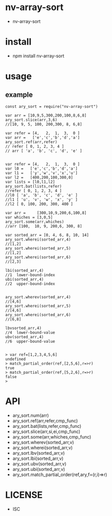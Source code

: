 nv-array-sort
============
- nv-array-sort 


install
=======
- npm install nv-array-sort 

usage
=====
    
example
-------

    const ary_sort = require("nv-array-sort")

    var arr = [10,9,5,300,200,100,8,6,8]
    ary_sort.slice(arr,3,6)
    //[10, 9, 5, 100, 200,300, 8, 6,8]
    
    var refer = [4,   2,  1,  3,  0 ]
    var arr =   ['e','c','b','d','a']
    ary_sort.ref(arr,refer)
    // refer [ 0, 1, 2, 3, 4 ]
    // arr [ 'a', 'b', 'c', 'd', 'e' ]
    
    
    var refer = [4,   2,  1,  3,  0 ]
    var l0 =   ['e','c','b','d','a']
    var l1 =   ['y','w','v','x','u']
    var l2 =   [400,200,100,300,0]
    var lists = [l0,l1,l2]
    ary_sort.bat(lists,refer)
    //refer [ 0, 1, 2, 3, 4 ]
    //l0 [ 'a', 'b', 'c', 'd', 'e' ]
    //l1 [ 'u', 'v', 'w', 'x', 'y' ]
    //l2 [ 0, 100, 200, 300, 400 ]
    
    var arr =     [300,10,9,200,6,100,8]
    var whiches = [3,0,5]
    ary_sort.some(arr,whiches)
    //arr [100,  10, 9, 200,6, 300, 8]

    var sorted_arr = [0, 4, 6, 8, 10, 14]
    ary_sort.wherei(sorted_arr,4)
    //[1,2]
    ary_sort.wherei(sorted_arr,5)
    //[1,2]
    ary_sort.wherei(sorted_arr,6)
    //[2,3]

    lbi(sorted_arr,4)
    //1  lower-bound-index
    ubi(sorted_arr,4)
    //2  upper-bound-index


    ary_sort.wherev(sorted_arr,4)
    //[4,6]
    ary_sort.wherei(sorted_arr,5)
    //[4,6]
    ary_sort.wherei(sorted_arr,6)
    //[6,8]

    lbvsorted_arr,4) 
    //4  lower-bound-value
    ubv(sorted_arr,4) 
    //6  upper-bound-value


    > var ref=[1,2,3,4,5,6]
    undefined
    > match_partial_order(ref,[2,5,6],r=>r)
    true
    > match_partial_order(ref,[5,2,6],r=>r)
    false
    >


API
====

- ary\_sort.num(arr)
- ary\_sort.ref(arr,refer,cmp\_func)
- ary\_sort.bat(lists,refer,cmp\_func)
- ary\_sort.slice(arr,si,ei,cmp\_func)
- ary\_sort.some(arr,whiches,cmp\_func)
- ary\_sort.wherev(sorted\_arr,v)
- ary\_sort.wherei(sorted\_arr,v)
- ary\_sort.lbv(sorted\_arr,v)
- ary\_sort.lbi(sorted\_arr,v)
- ary\_sort.ubv(sorted\_arr,v)
- ary\_sort.ubi(sorted\_arr,v)
- ary\_sort.match\_partial\_order(ref,ary,f=(r,i)=>r)

LICENSE
=======
- ISC 
